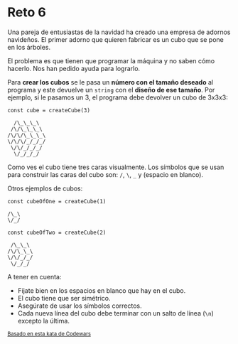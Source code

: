# Reto 6
<p>Una pareja de entusiastas de la navidad ha creado una empresa de adornos navideños. El primer adorno que quieren fabricar es un cubo que se pone en los árboles.</p>
<p>El problema es que tienen que programar la máquina y no saben cómo hacerlo. Nos han pedido ayuda para lograrlo.</p>
<p>Para <strong>crear los cubos</strong> se le pasa un <strong>número con el tamaño deseado</strong> al programa y este devuelve un <code>string</code> con el <strong>diseño de ese tamaño</strong>. Por ejemplo, si le pasamos un 3, el programa debe devolver un cubo de 3x3x3:</p>
<pre><code class="javascript language-javascript shj-lang-js shj-inline" data-lang="js"><span class="shj-syn-kwd">const</span> cube <span class="shj-syn-oper">=</span> <span class="shj-syn-func">createCube</span>(<span class="shj-syn-num">3</span>)
</code></pre>
<pre><code class="text language-text">  /\_\_\_\
 /\/\_\_\_\
/\/\/\_\_\_\
\/\/\/_/_/_/
 \/\/_/_/_/
  \/_/_/_/
</code></pre>
<p>Como ves el cubo tiene tres caras visualmente. Los símbolos que se usan para construir las caras del cubo son: <code>/</code>, <code>\</code>, <code>_</code> y <code></code> (espacio en blanco).</p>
<p>Otros ejemplos de cubos:</p>
<pre><code class="javascript language-javascript shj-lang-js shj-inline" data-lang="js"><span class="shj-syn-kwd">const</span> cubeOfOne <span class="shj-syn-oper">=</span> <span class="shj-syn-func">createCube</span>(<span class="shj-syn-num">1</span>)
</code></pre>
<pre><code class="text language-text">/\_\
\/_/
</code></pre>
<pre><code class="javascript language-javascript shj-lang-js shj-inline" data-lang="js"><span class="shj-syn-kwd">const</span> cubeOfTwo <span class="shj-syn-oper">=</span> <span class="shj-syn-func">createCube</span>(<span class="shj-syn-num">2</span>)
</code></pre>
<pre><code class="text language-text"> /\_\_\
/\/\_\_\
\/\/_/_/
 \/_/_/
</code></pre>
<p>A tener en cuenta:</p>
<ul>
<li>Fíjate bien en los espacios en blanco que hay en el cubo.</li>
<li>El cubo tiene que ser simétrico.</li>
<li>Asegúrate de usar los símbolos correctos.</li>
<li>Cada nueva línea del cubo debe terminar con un salto de línea (<code>\n</code>) excepto la última.</li>
</ul>
<p><small><a href="https://www.codewars.com/kata/6387ea2cf418c41d277f3ffa/javascript" target="nofollow noopener noreferrer">Basado en esta kata de Codewars</a></small></p></div>